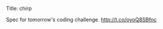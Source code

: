 Title: chirp

Spec for tomorrow's coding challenge. <a href="http://t.co/oyoQ8SBfnc">http://t.co/oyoQ8SBfnc</a>
